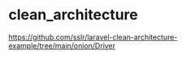 # clean_architecture

<!-- Contenuto migrato da _docs/clean_architecture.txt -->

https://github.com/sslr/laravel-clean-architecture-example/tree/main/onion/Driver
